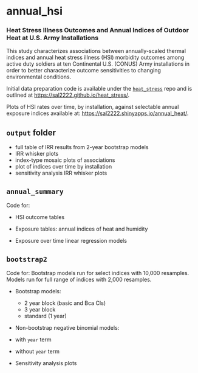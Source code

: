 # annual_hsi

### Heat Stress Illness Outcomes and Annual Indices of Outdoor Heat at U.S. Army Installations

This study characterizes associations between annually-scaled thermal indices and annual heat stress illness (HSI) morbidity outcomes among active duty soldiers at ten Continental U.S. (CONUS) Army installations in order to better characterize outcome sensitivities to changing environmental conditions.

Initial data preparation code is available under the [`heat_stress`](https://github.com/sal2222/heat_stress) repo and is outlined at https://sal2222.github.io/heat_stress/.  

Plots of HSI rates over time, by installation, against selectable annual exposure indices available at: https://sal2222.shinyapps.io/annual_heat/.

## `output` folder

- full table of IRR results from 2-year bootstrap models
- IRR whisker plots
- index-type mosaic plots of associations
- plot of indices over time by installation
- sensitivity analysis IRR whisker plots

## `annual_summary`

Code for:
- HSI outcome tables

- Exposure tables: annual indices of heat and humidity

- Exposure over time linear regression models



## `bootstrap2`

Code for: 
Bootstrap models run for select indices with 10,000 resamples.
Models run for full range of indices with 2,000 resamples.

- Bootstrap models:
  - 2 year block (basic and Bca CIs)
  - 3 year block
  - standard (1 year)
  
 - Non-bootstrap negative binomial models:
  - with `year` term
  - without `year` term

- Sensitivity analysis plots
